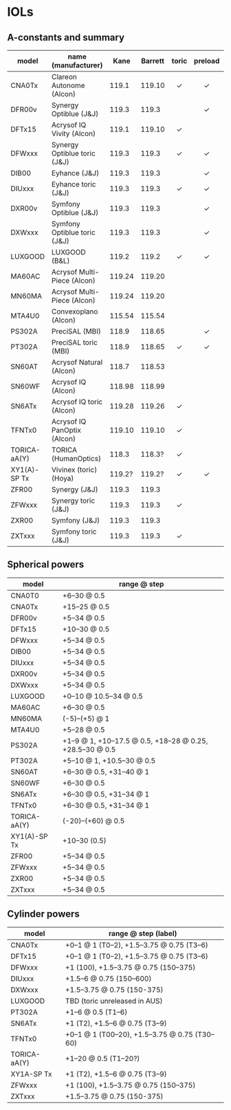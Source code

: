 # IOLs

## A-constants and summary

| model        | name (manufacturer)          | Kane   | Barrett |  toric  | preload |   AUS   |
| ------------ | ---------------------------- | ------ | ------- | :-----: | :-----: | :-----: |
| CNA0Tx       | Clareon Autonome (Alcon)     | 119.1  | 119.10  | &check; | &check; | &check; |
| DFR00v       | Synergy Optiblue (J&J)       | 119.3  | 119.3   |         | &check; |         |
| DFTx15       | Acrysof IQ Vivity (Alcon)    | 119.1  | 119.10  | &check; |         | &check; |
| DFWxxx       | Synergy Optiblue toric (J&J) | 119.3  | 119.3   | &check; | &check; |         |
| DIB00        | Eyhance (J&J)                | 119.3  | 119.3   |         | &check; | &check; |
| DIUxxx       | Eyhance toric (J&J)          | 119.3  | 119.3   | &check; | &check; | &check; |
| DXR00v       | Symfony Optiblue (J&J)       | 119.3  | 119.3   |         | &check; |         |
| DXWxxx       | Symfony Optiblue toric (J&J) | 119.3  | 119.3   |         | &check; |         |
| LUXGOOD      | LUXGOOD (B&L)                | 119.2  | 119.2   | &check; | &check; | &check; |
| MA60AC       | Acrysof Multi-Piece (Alcon)  | 119.24 | 119.20  |         |         | &check; |
| MN60MA       | Acrysof Multi-Piece (Alcon)  | 119.24 | 119.20  |         |         | &check; |
| MTA4U0       | Convexoplano (Alcon)         | 115.54 | 115.54  |         |         | &check; |
| PS302A       | PreciSAL (MBI)               | 118.9  | 118.65  |         | &check; | &check; |
| PT302A       | PreciSAL toric (MBI)         | 118.9  | 118.65  | &check; | &check; | &check; |
| SN60AT       | Acrysof Natural (Alcon)      | 118.7  | 118.53  |         |         | &check; |
| SN60WF       | Acrysof IQ (Alcon)           | 118.98 | 118.99  |         |         | &check; |
| SN6ATx       | Acrysof IQ toric (Alcon)     | 119.28 | 119.26  | &check; |         | &check; |
| TFNTx0       | Acrysof IQ PanOptix (Alcon)  | 119.10 | 119.10  | &check; |         | &check; |
| TORICA-aA(Y) | TORICA (HumanOptics)         | 118.3  | 118.3?  | &check; |         | &check; |
| XY1(A)-SP Tx | Vivinex (toric) (Hoya)       | 119.2? | 119.2?  | &check; | &check; | &check; |
| ZFR00        | Synergy (J&J)                | 119.3  | 119.3   |         |         | &check; |
| ZFWxxx       | Synergy toric (J&J)          | 119.3  | 119.3   | &check; |         | &check; |
| ZXR00        | Symfony (J&J)                | 119.3  | 119.3   |         |         | &check; |
| ZXTxxx       | Symfony toric (J&J)          | 119.3  | 119.3   | &check; |         | &check; |

## Spherical powers

| model        | range @ step                                            |
| ------------ | ------------------------------------------------------- |
| CNA0T0       | +6–30 @ 0.5                                             |
| CNA0Tx       | +15–25 @ 0.5                                            |
| DFR00v       | +5–34 @ 0.5                                             |
| DFTx15       | +10–30 @ 0.5                                            |
| DFWxxx       | +5–34 @ 0.5                                             |
| DIB00        | +5–34 @ 0.5                                             |
| DIUxxx       | +5–34 @ 0.5                                             |
| DXR00v       | +5–34 @ 0.5                                             |
| DXWxxx       | +5–34 @ 0.5                                             |
| LUXGOOD      | +0–10 @ 10.5–34 @ 0.5                                   |
| MA60AC       | +6–30 @ 0.5                                             |
| MN60MA       | (-5)–(+5) @ 1                                           |
| MTA4U0       | +5–28 @ 0.5                                             |
| PS302A       | +1–9 @ 1, +10–17.5 @ 0.5, +18–28 @ 0.25, +28.5–30 @ 0.5 |
| PT302A       | +5–10 @ 1, +10.5–30 @ 0.5                               |
| SN60AT       | +6–30 @ 0.5, +31–40 @ 1                                 |
| SN60WF       | +6–30 @ 0.5                                             |
| SN6ATx       | +6–30 @ 0.5, +31–34 @ 1                                 |
| TFNTx0       | +6–30 @ 0.5, +31–34 @ 1                                 |
| TORICA-aA(Y) | (-20)–(+60) @ 0.5                                       |
| XY1(A)-SP Tx | +10–30 (0.5)                                            |
| ZFR00        | +5–34 @ 0.5                                             |
| ZFWxxx       | +5–34 @ 0.5                                             |
| ZXR00        | +5–34 @ 0.5                                             |
| ZXTxxx       | +5–34 @ 0.5                                             |

## Cylinder powers

| model        | range @ step (label)                         |
| ------------ | -------------------------------------------- |
| CNA0Tx       | +0–1 @ 1 (T0–2), +1.5–3.75 @ 0.75 (T3–6)     |
| DFTx15       | +0–1 @ 1 (T0–2), +1.5–3.75 @ 0.75 (T3–6)     |
| DFWxxx       | +1 (100), +1.5–3.75 @ 0.75 (150–375)         |
| DIUxxx       | +1.5–6 @ 0.75 (150–600)                      |
| DXWxxx       | +1.5–3.75 @ 0.75 (150-375)                   |
| LUXGOOD      | TBD (toric unreleased in AUS)                |
| PT302A       | +1–6 @ 0.5 (T1–6)                            |
| SN6ATx       | +1 (T2), +1.5–6 @ 0.75 (T3–9)                |
| TFNTx0       | +0–1 @ 1 (T00–20), +1.5–3.75 @ 0.75 (T30–60) |
| TORICA-aA(Y) | +1–20 @ 0.5 (T1–20?)                         |
| XY1A-SP Tx   | +1 (T2), +1.5–6 @ 0.75 (T3–9)                |
| ZFWxxx       | +1 (100), +1.5–3.75 @ 0.75 (150–375)         |
| ZXTxxx       | +1.5–3.75 @ 0.75 (150-375)                   |
